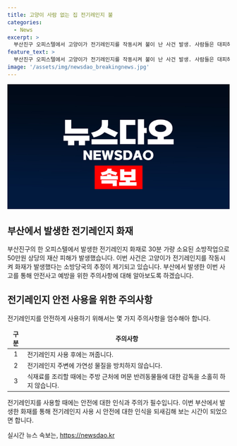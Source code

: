 ```yaml
---
title: 고양이 사람 없는 집 전기레인지 불
categories:
  - News
excerpt: >
  부산진구 오피스텔에서 고양이가 전기레인지를 작동시켜 불이 난 사건 발생. 사람들은 대피하며 상황을 진화시키는 등 고생했지만 인명피해는 없었고, 재산피해는 약 50만원. 소방당국은 고양이의 행동이 사고의 원인으로 보고 관련 사실을 조사 중.
feature_text: >
  부산진구 오피스텔에서 고양이가 전기레인지를 작동시켜 불이 난 사건 발생. 사람들은 대피하며 상황을 진화시키는 등 고생했지만 인명피해는 없었고, 재산피해는 약 50만원. 소방당국은 고양이의 행동이 사고의 원인으로 보고 관련 사실을 조사 중.
image: '/assets/img/newsdao_breakingnews.jpg'
---
```


<p><img src="/assets/img/newsdao_breakingnews.jpg" alt="ontimetimes 속보" /></p>

<h2 data-ke-size="size26">부산에서 발생한 전기레인지 화재</h2>

<p data-ke-size="size16">부산진구의 한 오피스텔에서 발생한 전기레인지 화재로 30분 가량 소요된 소방작업으로 50만원 상당의 재산 피해가 발생했습니다. 이번 사건은 고양이가 전기레인지를 작동시켜 화재가 발생했다는 소방당국의 추정이 제기되고 있습니다. 부산에서 발생한 이번 사고를 통해 안전사고 예방을 위한 주의사항에 대해 알아보도록 하겠습니다.</p>

<h2 data-ke-size="size24">전기레인지 안전 사용을 위한 주의사항</h2>

<p data-ke-size="size16">전기레인지를 안전하게 사용하기 위해서는 몇 가지 주의사항을 엄수해아 합니다.</p>

<table>
    <thead>
        <tr>
            <td style="text-align: center;"><b>구분</b></td>
            <td style="text-align: center;"><b>주의사항</b></td>
        </tr>
    </thead>
    <tbody>
        <tr>
            <td style="text-align: center;">1</td>
            <td>전기레인지 사용 후에는 꺼줍니다.</td>
        </tr>
        <tr>
            <td style="text-align: center;">2</td>
            <td>전기레인지 주변에 가연성 물질을 방치하지 않습니다.</td>
        </tr>
        <tr>
            <td style="text-align: center;">3</td>
            <td>식재료를 조리할 때에는 주방 근처에 머문 반려동물들에 대한 감독을 소홀히 하지 않습니다.</td>
        </tr>
    </tbody>
</table>

<p data-ke-size="size16">전기레인지를 사용할 때에는 안전에 대한 인식과 주의가 필수입니다. 이번 부산에서 발생한 화재를 통해 전기레인지 사용 시 안전에 대한 인식을 되새김해 보는 시간이 되었으면 합니다.</p>
실시간 뉴스 속보는, <a href="https://newsdao.kr" rel="dofollow">https://newsdao.kr</a>


